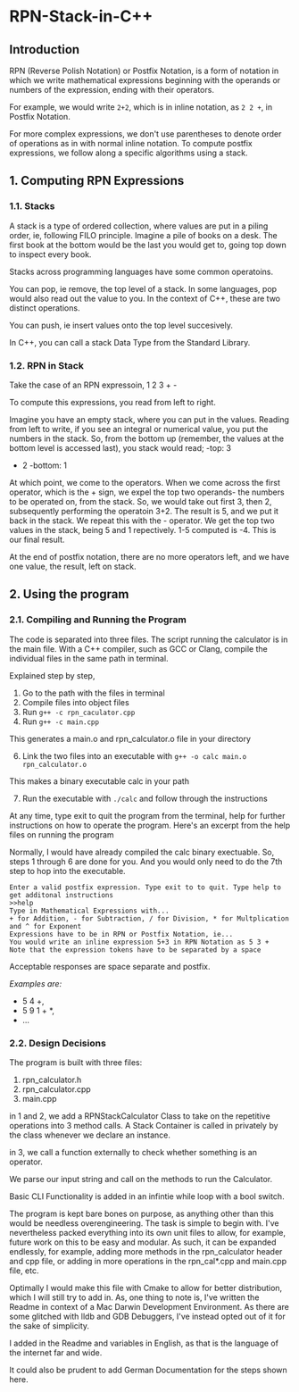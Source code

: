 # RPN-Stack-in-C++

## Introduction

RPN (Reverse Polish Notation) or Postfix Notation, is a form of notation
in which we write mathematical expressions beginning with the operands or numbers
of the expression, ending with their operators.

For example, we would write `2+2`, which is in inline notation, as `2 2 +`, in 
Postfix Notation.

For more complex expressions, we don't use parentheses to denote order of operations
as in with normal inline notation. To compute postfix expressions, we follow along
a specific algorithms using a stack.

## 1. Computing RPN Expressions
### 1.1. Stacks

A stack is a type of ordered collection, where values are put in a piling order,
ie, following FILO principle. Imagine a pile of books on a desk. The first book at the
bottom would be the last you would get to, going top down to inspect every book.

Stacks across programming languages have some common operatoins.

You can pop, ie remove, the top level of a stack. In some languages,
pop would also read out the value to you. In the context of C++, these are two
distinct operations.

You can push, ie insert values onto the top level succesively. 

In C++, you can call a stack Data Type from the Standard Library.

### 1.2. RPN in Stack

Take the case of an RPN expressoin, 1 2 3 + -

To compute this expressions, you read from left to right.

Imagine you have an empty stack, where you can put in the values. Reading from 
left to write, if you see an integral or numerical value, you put the numbers in 
the stack. So, from the bottom up (remember, the values at the bottom level is
accessed last), you stack would read;
-top: 3
- 2
-bottom: 1

At which point, we come to the operators. When we come across the first operator,
which is the + sign, we expel the top two operands- the numbers to be operated on,
from the stack. So, we would take out first 3, then 2, subsequently performing the operatoin
3+2. The result is 5, and we put it back in the stack. We repeat this with the -
operator. We get the top two values in the stack, being 5 and 1 repectively.
1-5 computed is -4. This is our final result.

At the end of postfix notation, there are no more operators left, and we have
one value, the result, left on stack.

## 2. Using the program

### 2.1. Compiling and Running the Program

The code is separated into three files. The script running the calculator is in the main file.
With a C++ compiler, such as GCC or Clang, compile the individual files in the same path
in terminal.

Explained step by step,
1) Go to the path with the files in terminal
2) Compile files into object files
3) Run `g++ -c rpn_caculator.cpp`
4) Run `g++ -c main.cpp`

This generates a main.o and rpn_calculator.o file in your directory

6) Link the two files into an executable with `g++ -o calc main.o rpn_calculator.o`

This makes a binary executable calc in your path

7) Run the executable with `./calc` and follow through the instructions

At any time, type exit to quit the program from the terminal, help for
further instructions on how to operate the program. Here's an excerpt 
from the help files on running the program

Normally, I would have already compiled the calc binary exectuable. So, 
steps 1 through 6 are done for you. And you would only need to do the 7th step
to hop into the executable.

```
Enter a valid postfix expression. Type exit to to quit. Type help to get additonal instructions
>>help
Type in Mathematical Expressions with...
+ for Addition, - for Subtraction, / for Division, * for Multplication and ^ for Exponent
Expressions have to be in RPN or Postfix Notation, ie...
You would write an inline expression 5+3 in RPN Notation as 5 3 +
Note that the expression tokens have to be separated by a space
```

Acceptable responses are space separate and postfix. 

_Examples are:_ 
- 5 4 +, 
- 5 9 1 + *,
- ...

### 2.2. Design Decisions

The program is built with three files:

1) rpn_calculator.h
2) rpn_calculator.cpp
3) main.cpp

in 1 and 2, we add a RPNStackCalculator Class to take on the repetitive operations
into 3 method calls. A Stack Container is called in privately by the class whenever
we declare an instance.

in 3, we call a function externally to check whether something is an operator.

We parse our input string and call on the methods to run the Calculator.

Basic CLI Functionality is added in an infintie while loop with a bool switch.

The program is kept bare bones on purpose, as anything other than this would be 
needless overengineering. The task is simple to begin with. I've nevertheless packed
everything into its own unit files to allow, for example, future work on this to be 
easy and modular. As such, it can be expanded endlessly, for example, adding more 
methods in the rpn_calculator header and cpp file, or adding in more operations in the rpn_cal*.cpp
and main.cpp file, etc.

Optimally I would make this file with Cmake to allow for better distribution, which I will
still try to add in. As, one thing to note is, I've written the Readme in context
of a Mac Darwin Development Environment. As there are some glitched with lldb and GDB Debuggers,
I've instead opted out of it for the sake of simplicity.

I added in the Readme and variables in English, as that is the language of the internet far and wide.

It could also be prudent to add German Documentation for the steps shown here.







